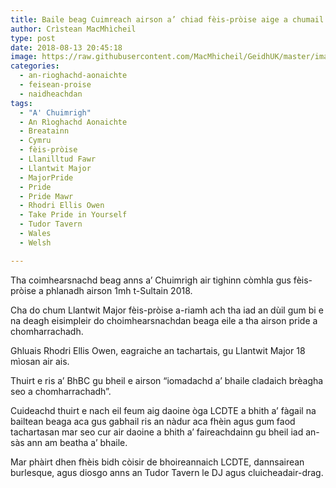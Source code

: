 ```yaml
---
title: Baile beag Cuimreach airson a’ chiad fèis-pròise aige a chumail
author: Crìstean MacMhìcheil
type: post
date: 2018-08-13 20:45:18
image: https://raw.githubusercontent.com/MacMhicheil/GeidhUK/master/images/2018-08-13-baile-beag-cuimreach-airson-a-chiad-feis-proise-aige-a-chumail.jpg
categories:
  - an-rioghachd-aonaichte
  - feisean-proise
  - naidheachdan
tags:
  - "A' Chuimrigh"
  - An Rìoghachd Aonaichte
  - Breatainn
  - Cymru
  - fèis-pròise
  - Llanilltud Fawr
  - Llantwit Major
  - MajorPride
  - Pride
  - Pride Mawr
  - Rhodri Ellis Owen
  - Take Pride in Yourself
  - Tudor Tavern
  - Wales
  - Welsh

---
```

Tha coimhearsnachd beag anns a&#8217; Chuimrigh air tighinn còmhla gus fèis-pròise a phlanadh airson 1mh t-Sultain 2018.

<!--more-->

Cha do chum Llantwit Major fèis-pròise a-riamh ach tha iad an dùil gum bi e na deagh eisimpleir do choimhearsnachdan beaga eile a tha airson pride a chomharrachadh.

Ghluais Rhodri Ellis Owen, eagraiche an tachartais, gu Llantwit Major 18 mìosan air ais.

Thuirt e ris a&#8217; BhBC gu bheil e airson &#8220;iomadachd a&#8217; bhaile cladaich brèagha seo a chomharrachadh&#8221;.

Cuideachd thuirt e nach eil feum aig daoine òga LCDTE a bhith a&#8217; fàgail na bailtean beaga aca gus gabhail ris an nàdur aca fhèin agus gum faod tachartasan mar seo cur air daoine a bhith a&#8217; faireachdainn gu bheil iad an-sàs ann am beatha a&#8217; bhaile.

Mar phàirt dhen fhèis bidh còisir de bhoireannaich LCDTE, dannsairean burlesque, agus diosgo anns an Tudor Tavern le DJ agus cluicheadair-drag.
